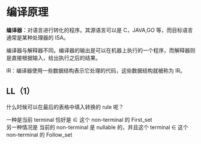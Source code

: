 # 编译原理

**编译器**：对语言进行转化的程序。其源语言可以是 C，JAVA,GO 等，而目标语言通常是某种处理器的 ISA。

编译器与解释器不同。编译器的输出是可以在机器上执行的一个程序，而解释器则是直接根据输入，给出执行之后的结果。

IR：编译器使用一些数据结构表示它处理的代码，这些数据结构就被称为 IR。

## LL（1）

什么时候可以在最后的表格中填入转换的 rule 呢？

一种是当前 terminal 恰好是 $\in$ 这个 non-terminal 的 First_set  
另一种情况是 当前的 non-terminal 是 nullable 的，并且这个 terminal $\in$ 这个 non-terminal 的 Follow_set
